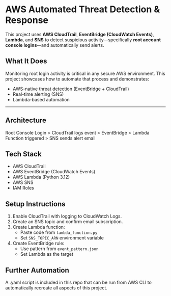 # AWS Automated Threat Detection & Response

This project uses **AWS CloudTrail**, **EventBridge (CloudWatch Events)**, **Lambda**, and **SNS** to detect suspicious activity—specifically **root account console logins**—and automatically send alerts.

## What It Does

Monitoring root login activity is critical in any secure AWS environment. This project showcases how to automate that process and demonstrates:

- AWS-native threat detection (EventBridge + CloudTrail)
- Real-time alerting (SNS)
- Lambda-based automation

---

## Architecture

Root Console Login > CloudTrail logs event > EventBridge > Lambda Function triggered > SNS sends alert email

## Tech Stack

- AWS CloudTrail
- AWS EventBridge (CloudWatch Events)
- AWS Lambda (Python 3.12)
- AWS SNS
- IAM Roles

## Setup Instructions

1. Enable CloudTrail with logging to CloudWatch Logs.
2. Create an SNS topic and confirm email subscription.
3. Create Lambda function:
   - Paste code from `lambda_function.py`
   - Set `SNS_TOPIC_ARN` environment variable
4. Create EventBridge rule:
   - Use pattern from `event_pattern.json`
   - Set Lambda as the target

## Further Automation

A .yaml script is included in this repo that can be run from AWS CLI to automatically recreate all aspects of this project.
